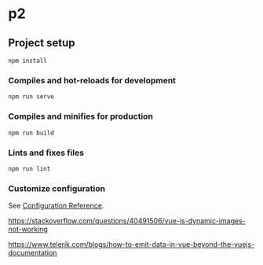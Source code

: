 # p2

## Project setup
```
npm install
```

### Compiles and hot-reloads for development
```
npm run serve
```

### Compiles and minifies for production
```
npm run build
```

### Lints and fixes files
```
npm run lint
```

### Customize configuration
See [Configuration Reference](https://cli.vuejs.org/config/).

https://stackoverflow.com/questions/40491506/vue-js-dynamic-images-not-working

https://www.telerik.com/blogs/how-to-emit-data-in-vue-beyond-the-vuejs-documentation